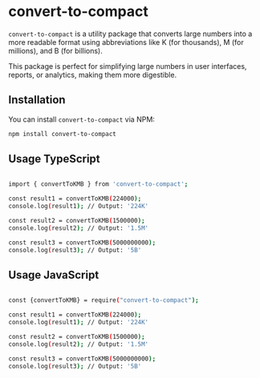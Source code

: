 # convert-to-compact

`convert-to-compact` is a utility package that converts large numbers into a more readable format using abbreviations like K (for thousands), M (for millions), and B (for billions).

This package is perfect for simplifying large numbers in user interfaces, reports, or analytics, making them more digestible.

## Installation

You can install `convert-to-compact` via NPM:

```bash
npm install convert-to-compact
```

## Usage TypeScript

```bash

import { convertToKMB } from 'convert-to-compact';

const result1 = convertToKMB(224000);
console.log(result1); // Output: '224K'

const result2 = convertToKMB(1500000);
console.log(result2); // Output: '1.5M'

const result3 = convertToKMB(5000000000);
console.log(result3); // Output: '5B'

```

## Usage JavaScript

```bash

const {convertToKMB} = require("convert-to-compact");

const result1 = convertToKMB(224000);
console.log(result1); // Output: '224K'

const result2 = convertToKMB(1500000);
console.log(result2); // Output: '1.5M'

const result3 = convertToKMB(5000000000);
console.log(result3); // Output: '5B'

```
